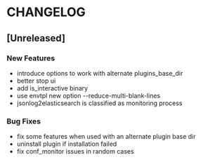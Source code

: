 # CHANGELOG


## [Unreleased]

### New Features
- introduce options to work with alternate plugins_base_dir
- better stop ui
- add is_interactive binary
- use envtpl new option --reduce-multi-blank-lines
- jsonlog2elasticsearch is classified as monitoring process


### Bug Fixes
- fix some features when used with an alternate plugin base dir
- uninstall plugin if installation failed
- fix conf_monitor issues in random cases





